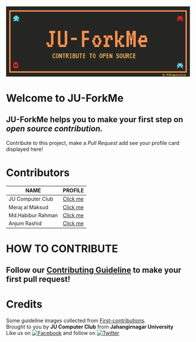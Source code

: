 ![Readme cover](howto/JU-ForkMe.png "JUForkMe Cover")

# Welcome to JU-ForkMe
## **JU-ForkMe** helps you to make your first step on *open source contribution.*
Contribute to this project, make a *Pull Request* add see your profile card displayed here!

# Contributors 

| **NAME**           | **PROFILE**                                                                                   |
|--------------------|-----------------------------------------------------------------------------------------------|
| JU Computer Club | [Click me](Contributors/example.md) |
| Meraj al Maksud | [Click me](Contributors/example2.md) |
| Md.Habibur Rahman | [Click me](Contributors/Habibs_contribution.md) |
| Anjum Rashid | [Click me](Contributors/anjum-rashid.md) |

#  HOW TO CONTRIBUTE

## Follow our [Contributing Guideline](CONTRIBUTING.md) to make your first pull request!
  
# Credits
Some guideline images collected from [First-contributions](https://github.com/firstcontributions/first-contributions). <br> 
Brought to you by **JU Computer Club** from **Jahangirnagar University**<br>
Like us on [![Facebook](https://i.imgur.com/fep1WsG.png)](https://www.facebook.com/jucomputerclub) and follow on [![Twitter](https://i.imgur.com/wWzX9uB.png)](https://twitter.com/JUComputerClub)<br>
